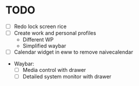 # TODO
- [ ] Redo lock screen rice
- [ ] Create work and personal profiles
    - Different WP
    - Simplified waybar
- [ ] Calendar widget in eww to remove naivecalendar
- Waybar:
    - [ ] Media control with drawer
    - [ ] Detailed system monitor with drawer
